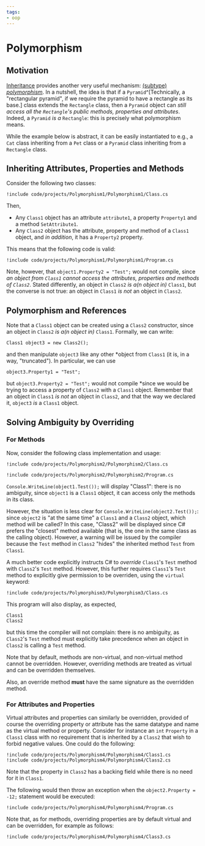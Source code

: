 ```yaml
---
tags:
- oop
---
```


#  Polymorphism

## Motivation

[Inheritance](./lectures/oop/inheritance) provides another very useful mechanism: [(subtype) *polymorphism*](https://en.wikipedia.org/wiki/Polymorphism_(computer_science)#Subtyping).
In a nutshell, the idea is that if a `Pyramid`^[Technically, a "rectangular pyramid", if we require the pyramid to have a rectangle as its base.] class extends the `Rectangle` class, then a `Pyramid` object can *still access all the `Rectangle`'s public methods, properties and attributes*. Indeed, a `Pyramid` *is a* `Rectangle`: this is precisely what polymorphism means.

While the example below is abstract, it can be easily instantiated to e.g., a `Cat` class inheriting from a `Pet` class or a `Pyramid` class inheriting from a `Rectangle` class.

## Inheriting Attributes, Properties and Methods

Consider the following two classes:

```
!include code/projects/Polymorphism1/Polymorphism1/Class.cs
```

Then, 

- Any `Class1` object has an attribute `attribute1`, a property `Property1` and a method `SetAttribute1`.
- Any `Class2` object has the attribute, property and method of a `Class1` object, and *in addition*, it has a `Property2` property.

This means that the following code is valid:

```
!include code/projects/Polymorphism1/Polymorphism1/Program.cs
```

Note, however, that `object1.Property2 = "Test";` would not compile, since *an object from `Class1` cannot access the attributes, properties and methods of `Class2`*.
Stated differently, an object in `Class2` *is a(n object in)* `Class1`, but the converse is not true: an object in `Class1` *is not* an object in `Class2`.

## Polymorphism and References

Note that a `Class1` object can be created using a `Class2` constructor, since an object in `Class2` *is a(n object in)* `Class1`.
Formally, we can write:

```
Class1 object3 = new Class2();
```

and then manipulate `object3` like any other *object from `Class1` (it is, in a way, "truncated").
In particular, we can use

```
object3.Property1 = "Test";
```

but `object3.Property2 = "Test";` would not compile *since we would be trying to access a property of `Class2` with a `Class1` object.
Remember that an object in `Class1` *is not* an object in `Class2`, and that the way we declared it, `object3` *is* a `Class1` object.

## Solving Ambiguity by Overriding

### For Methods

Now, consider the following class implementation and usage:

```
!include code/projects/Polymorphism2/Polymorphism2/Class.cs
```

```
!include code/projects/Polymorphism2/Polymorphism2/Program.cs
```

`Console.WriteLine(object1.Test());` will display "Class1": there is no ambiguity, since `object1` is a `Class1` object, it can access only the methods in its class.

However, the situation is less clear for `Console.WriteLine(object2.Test());`: since `object2` is "at the same time" a `Class1` and a `Class2` object, which method will be called? 
In this case, "Class2" will be displayed since C# prefers the "closest" method available (that is, the one in the same class as the calling object).
However, a warning will be issued by the compiler because the `Test` method in `Class2` "hides" the inherited method `Test` from `Class1`.

A much better code explicitly instructs C# to *override* `Class1`'s `Test` method with `Class2`'s `Test` method. 
However, this further requires `Class1`'s `Test` method to explicitly give permission to be overriden, using the `virtual` keyword:

```
!include code/projects/Polymorphism3/Polymorphism3/Class.cs
```

This program will also display, as expected, 

```text
Class1
Class2
```

but this time the compiler will not complain: there is no ambiguity, as `Class2`'s `Test` method must explicitly take precedence when an object in `Class2` is calling a `Test` method.

Note that by default, methods are non-virtual, and non-virtual method cannot be overridden.
However, overriding methods are treated as virtual and can be overridden themselves.

Also, an override method **must** have the same signature as the overridden method. 

### For Attributes and Properties

Virtual attributes and properties can similarly be overridden, provided of course the overriding property or attribute has the same datatype and name as the virtual method or property.
Consider for instance an `int` `Property` in a `Class1` class with no requirement that is inherited by a `Class2` that wish to forbid negative values.
One could do the following:

```
!include code/projects/Polymorphism4/Polymorphism4/Class1.cs
!include code/projects/Polymorphism4/Polymorphism4/Class2.cs
```

Note that the property in `Class2` has a backing field while there is no need for it in `Class1`.

The following would then throw an exception when the `object2.Property = -12;` statement would be executed:

```
!include code/projects/Polymorphism4/Polymorphism4/Program.cs
```

Note that, as for methods, overriding properties are by default virtual and can be overridden, for example as follows:

```
!include code/projects/Polymorphism4/Polymorphism4/Class3.cs
```
